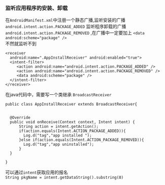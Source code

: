 ### 监听应用程序的安装、卸载

  在`AndroidManifest.xml`中注册一个静态广播,监听安装的广播
  `android.intent.action.PACKAGE_ADDED`  监听程序卸载的广播  
  `android.intent.action.PACKAGE_REMOVED` ,在广播中一定要加上 `<data android:scheme="package" />`  
  不然就监听不到

  ```
  <receiver
    android:name=".AppInstallReceiver" android:enabled="true">
    <intent-filter>  
       <action android:name="android.intent.action.PACKAGE_ADDED" />  
       <action android:name="android.intent.action.PACKAGE_REMOVED" />  
       <data android:scheme="package" />  
    </intent-filter>
  </receiver>
  ```

  在java代码中，需要写一个类继承 `BroadcastReceiver`   


  ```
  public class AppInstallReceiver extends BroadcastReceiver{


    @Override
    public void onReceive(Context context, Intent intent) {
        String action = intent.getAction();
        if(action.equals(Intent.ACTION_PACKAGE_ADDED)){
          Log.d("tag","app installed ");
        }else if(action.equals(Intent.ACTION_PACKAGE_REMOVED)){
          Log.d("tag","app uninstalled");
        }
    }

  }
  ```


  可以通过`intent`获取应用的报名  
  `String pkgName = intent.getDataString().substring(8)`
